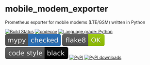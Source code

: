 # mobile_modem_exporter
Prometheus exporter for mobile modems (LTE/GSM) written in Python

[![Build Status](https://travis-ci.org/tykling/mobile_modem_exporter.svg?branch=master)](https://travis-ci.org/tykling/mobile_modem_exporter)
[![codecov](https://codecov.io/gh/tykling/mobile_modem_exporter/branch/master/graph/badge.svg)](https://codecov.io/gh/tykling/mobile_modem_exporter)
[![Language grade: Python](https://img.shields.io/lgtm/grade/python/g/tykling/mobile_modem_exporter.svg?logo=lgtm&logoWidth=18)](https://lgtm.com/projects/g/tykling/mobile_modem_exporter/context:python)
[![Checked with mypy](docs/badges/mypy_badge.svg)](http://mypy-lang.org/)
[![Checked with flake8](docs/badges/flake8-OK-green.svg)](http://flake8.pycqa.org/en/latest/)
[![Codestyle black](docs/badges/black.svg)](https://github.com/psf/black/)
[![PyPI](https://img.shields.io/pypi/v/mobile_modem_exporter.svg)](https://pypi.org/project/mobile_modem_exporter/)
[![PyPI downloads](https://img.shields.io/pypi/dm/mobile_modem_exporter.svg)](https://pypi.org/project/mobile_modem_exporter/)
